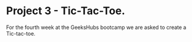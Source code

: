 # Project 3 - Tic-Tac-Toe.

For the fourth week at the GeeksHubs bootcamp we are asked to create a Tic-tac-toe.


